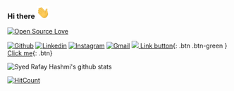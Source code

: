 ### Hi there <img src="https://raw.githubusercontent.com/syedrafayhashmi/syedrafayhashmi/master/Hi.gif" width="30px"> 

[![Open Source Love](https://badges.frapsoft.com/os/v2/open-source.svg?v=103)](https://github.com/syedrafayhashmi)

[![Github](https://img.shields.io/badge/-Github-000?style=flat&logo=Github&logoColor=white)](https://github.com/syedrafayhashmi)
[![Linkedin](https://img.shields.io/badge/-LinkedIn-blue?style=flat&logo=Linkedin&logoColor=white)](https://www.linkedin.com/in/syed-rafay-hashmi-93a83428/)
[![Instagram](https://img.shields.io/badge/-Instagram-c13584?style=flat&labelColor=c13584&logo=instagram&logoColor=white)](https://www.instagram.com/syedrafayhashmi/)
[![Gmail](https://img.shields.io/badge/-Gmail-c14438?style=flat&logo=Gmail&logoColor=white)](mailto:rafaysidsid@gmail.com)
<a href="https://wa.me/923343403220?text=Hi Rafay">
  <img src="https://img.shields.io/badge/WHATSAPP-%2325D366.svg?&style=flat-square&logo=whatsapp&logoColor=white" />
</a>
[Link button](https://syedrafayhashmi.me/){: .btn .btn-green }
[Click me](https://syedrafayhashmi.me){: .btn}

<!--
**syedrafayhashmi/syedrafayhashmi** is a ✨ _special_ ✨ repository because its `README.md` (this file) appears on your GitHub profile.

Here are some ideas to get you started: 

- 🔭 I’m currently working on 
- 🌱 I’m currently learning ReactJS
- 👯 I’m looking to collaborate on startups
- 🤔 I’m looking for help with ...
- 💬 Ask me about anything
- 📫 How to reach me: 
- 😄 Pronouns: ...
- ⚡ Fun fact: ... -->

![Syed Rafay Hashmi's github stats](https://github-readme-stats.vercel.app/api?username=syedrafayhashmi&show_icons=true&theme=dracula)

[![HitCount](https://hits.dwyl.com/syedrafayhashmi/syedrafayhashmi.svg)](https://hits.dwyl.com/syedrafayhashmi/syedrafayhashmi)
